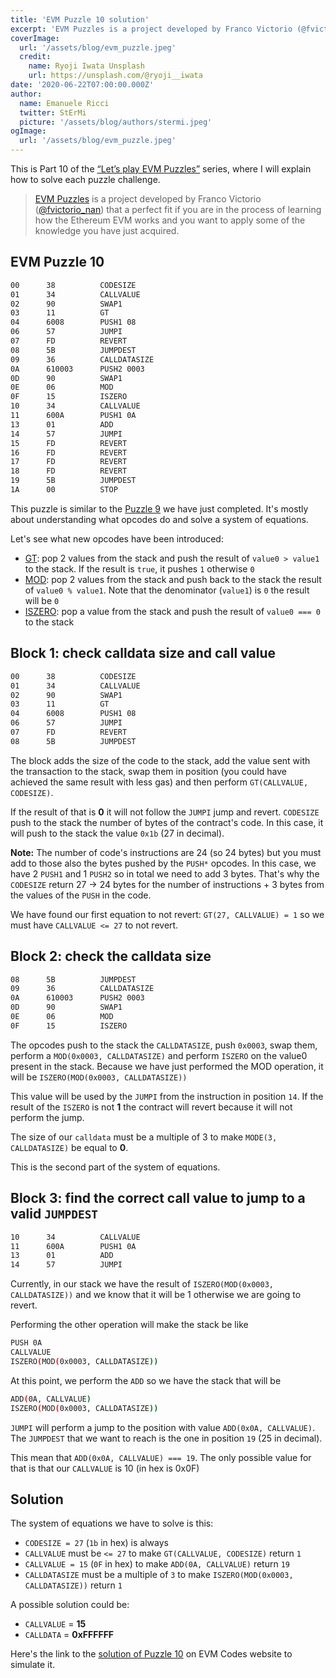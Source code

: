 ```yaml
---
title: 'EVM Puzzle 10 solution'
excerpt: 'EVM Puzzles is a project developed by Franco Victorio (@fvictorio_nan) that is a perfect fit if you are in the process of learning how the Ethereum EVM works, and you want to apply some of the knowledge you have just acquired.'
coverImage:
  url: '/assets/blog/evm_puzzle.jpeg'
  credit:
    name: Ryoji Iwata Unsplash
    url: https://unsplash.com/@ryoji__iwata
date: '2020-06-22T07:00:00.000Z'
author:
  name: Emanuele Ricci
  twitter: StErMi
  picture: '/assets/blog/authors/stermi.jpeg'
ogImage:
  url: '/assets/blog/evm_puzzle.jpeg'
---
```


This is Part 10 of the [“Let’s play EVM Puzzles”](https://stermi.xyz/blog/lets-play-evm-puzzles) series, where I will explain how to solve each puzzle challenge.

> [EVM Puzzles](https://github.com/fvictorio/evm-puzzles) is a project developed by Franco Victorio ([@fvictorio_nan](https://twitter.com/fvictorio_nan)) that a perfect fit if you are in the process of learning how the Ethereum EVM works and you want to apply some of the knowledge you have just acquired.

## EVM Puzzle 10

```bash
00      38          CODESIZE
01      34          CALLVALUE
02      90          SWAP1
03      11          GT
04      6008        PUSH1 08
06      57          JUMPI
07      FD          REVERT
08      5B          JUMPDEST
09      36          CALLDATASIZE
0A      610003      PUSH2 0003
0D      90          SWAP1
0E      06          MOD
0F      15          ISZERO
10      34          CALLVALUE
11      600A        PUSH1 0A
13      01          ADD
14      57          JUMPI
15      FD          REVERT
16      FD          REVERT
17      FD          REVERT
18      FD          REVERT
19      5B          JUMPDEST
1A      00          STOP
```

This puzzle is similar to the [Puzzle 9](https://stermi.hashnode.dev/evm-puzzle-9-solution) we have just completed. It's mostly about understanding what opcodes do and solve a system of equations.

Let's see what new opcodes have been introduced:

- [GT](https://www.evm.codes/#11): pop 2 values from the stack and push the result of `value0 > value1` to the stack. If the result is `true`, it pushes `1` otherwise `0`
- [MOD](https://www.evm.codes/#11): pop 2 values from the stack and push back to the stack the result of `value0 % value1`. Note that the denominator (`value1`) is `0` the result will be `0`
- [ISZERO](https://www.evm.codes/#15): pop a value from the stack and push the result of `value0 === 0` to the stack

## Block 1: check calldata size and call value

```bash
00      38          CODESIZE
01      34          CALLVALUE
02      90          SWAP1
03      11          GT
04      6008        PUSH1 08
06      57          JUMPI
07      FD          REVERT
08      5B          JUMPDEST
```

The block adds the size of the code to the stack, add the value sent with the transaction to the stack, swap them in position (you could have achieved the same result with less gas) and then perform `GT(CALLVALUE, CODESIZE)`.

If the result of that is **0** it will not follow the `JUMPI` jump and revert.
`CODESIZE` push to the stack the number of bytes of the contract's code. In this case, it will push to the stack the value `0x1b` (27 in decimal).

**Note:** The number of code's instructions are 24 (so 24 bytes) but you must add to those also the bytes pushed by the `PUSH*` opcodes. In this case, we have 2 `PUSH1` and 1 `PUSH2` so in total we need to add 3 bytes. That's why the `CODESIZE` return 27 → 24 bytes for the number of instructions + 3 bytes from the values of the `PUSH` in the code.

We have found our first equation to not revert: `GT(27, CALLVALUE) = 1` so we must have `CALLVALUE <= 27` to not revert.

## Block 2: check the calldata size

```bash
08      5B          JUMPDEST
09      36          CALLDATASIZE
0A      610003      PUSH2 0003
0D      90          SWAP1
0E      06          MOD
0F      15          ISZERO
```

The opcodes push to the stack the `CALLDATASIZE`, push `0x0003`, swap them, perform a `MOD(0x0003, CALLDATASIZE)` and perform `ISZERO` on the value0 present in the stack. Because we have just performed the MOD operation, it will be `ISZERO(MOD(0x0003, CALLDATASIZE))`

This value will be used by the `JUMPI` from the instruction in position `14`. If the result of the `ISZERO` is not **1** the contract will revert because it will not perform the jump.

The size of our `calldata` must be a multiple of 3 to make `MODE(3, CALLDATASIZE)` be equal to **0**.

This is the second part of the system of equations.

## Block 3: find the correct call value to jump to a valid `JUMPDEST`

```bash
10      34          CALLVALUE
11      600A        PUSH1 0A
13      01          ADD
14      57          JUMPI
```

Currently, in our stack we have the result of `ISZERO(MOD(0x0003, CALLDATASIZE))` and we know that it will be 1 otherwise we are going to revert.

Performing the other operation will make the stack be like

```bash
PUSH 0A
CALLVALUE
ISZERO(MOD(0x0003, CALLDATASIZE))
```

At this point, we perform the `ADD` so we have the stack that will be

```bash
ADD(0A, CALLVALUE)
ISZERO(MOD(0x0003, CALLDATASIZE))
```

`JUMPI` will perform a jump to the position with value `ADD(0x0A, CALLVALUE)`. The `JUMPDEST` that we want to reach is the one in position `19` (25 in decimal).

This mean that `ADD(0x0A, CALLVALUE) === 19`. The only possible value for that is that our `CALLVALUE` is 10 (in hex is 0x0F)

## Solution

The system of equations we have to solve is this:

- `CODESIZE = 27` (`1b` in hex) is always
- `CALLVALUE` must be `<= 27` to make `GT(CALLVALUE, CODESIZE)` return `1`
- `CALLVALUE = 15` (`0F` in hex) to make `ADD(0A, CALLVALUE)` return `19`
- `CALLDATASIZE` must be a multiple of `3` to make `ISZERO(MOD(0x0003, CALLDATASIZE))` return `1`

A possible solution could be:

- `CALLVALUE` = **15**
- `CALLDATA` = **0xFFFFFF**

Here's the link to the [solution of Puzzle 10](https://www.evm.codes/playground?callValue=15&unit=Wei&callData=0xFFFFFF&codeType=Bytecode&code=%2738349011600857FD5B3661000390061534600A0157FDFDFDFD5B00%27_) on EVM Codes website to simulate it.
